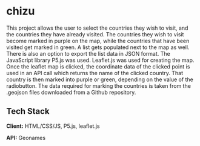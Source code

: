 # chizu

This project allows the user to select the countries they wish to visit, and the countries they have already visited. The countries they wish to visit become marked in purple on the map, while the countries that have been visited get marked in green. A list gets populated next to the map as well. There is also an option to export the list data in JSON format. The JavaScript library P5.js was used. Leaflet.js was used for creating the map. Once the leaflet map is clicked, the coordinate data of the clicked point is used in an API call which returns the name of the clicked country. That country is then marked into purple or green, depending on the value of the radiobutton. The data required for marking the countries is taken from the .geojson files downloaded from a Github repository.

## Tech Stack

**Client:** HTML/CSS/JS, P5.js, leaflet.js

**API:** Geonames
